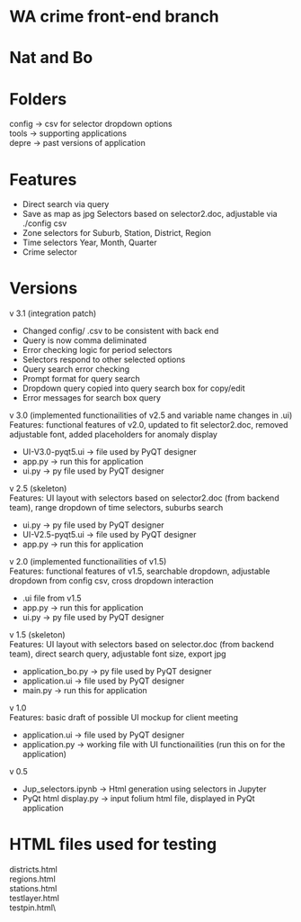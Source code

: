 # WA crime front-end branch
# Nat and Bo

# Folders
config -> csv for selector dropdown options\
tools -> supporting applications\
depre -> past versions of application

# Features
- Direct search via query
- Save as map as jpg
Selectors based on selector2.doc, adjustable via ./config csv
- Zone selectors for Suburb, Station, District, Region
- Time selectors Year, Month, Quarter
- Crime selector

# Versions
v 3.1 (integration patch)
- Changed config/ .csv to be consistent with back end
- Query is now comma deliminated
- Error checking logic for period selectors
- Selectors respond to other selected options
- Query search error checking
- Prompt format for query search
- Dropdown query copied into query search box for copy/edit
- Error messages for search box query

v 3.0 (implemented functionailities of v2.5 and variable name changes in .ui)\
Features: functional features of v2.0, updated to fit selector2.doc, removed adjustable font, added placeholders for anomaly display
- UI-V3.0-pyqt5.ui -> file used by PyQT designer
- app.py -> run this for application
- ui.py -> py file used by PyQT designer

v 2.5 (skeleton)\
Features: UI layout with selectors based on selector2.doc (from backend team), range dropdown of time selectors, suburbs search
- ui.py -> py file used by PyQT designer
- UI-V2.5-pyqt5.ui -> file used by PyQT designer
- app.py -> run this for application

v 2.0 (implemented functionailities of v1.5)\
Features: functional features of v1.5, searchable dropdown, adjustable dropdown from config csv, cross dropdown interaction
- .ui file from v1.5
- app.py -> run this for application
- ui.py -> py file used by PyQT designer

v 1.5 (skeleton)\
Features: UI layout with selectors based on selector.doc (from backend team), direct search query, adjustable font size, export jpg
- application_bo.py -> py file used by PyQT designer
- application.ui -> file used by PyQT designer
- main.py -> run this for application

v 1.0\
Features: basic draft of possible UI mockup for client meeting
- application.ui -> file used by PyQT designer
- application.py -> working file with UI functionailities (run this on for the application)

v 0.5
- Jup_selectors.ipynb -> Html generation using selectors in Jupyter
- PyQt html display.py -> input folium html file, displayed in PyQt application

# HTML files used for testing
districts.html\
regions.html\
stations.html\
testlayer.html\
testpin.html\
